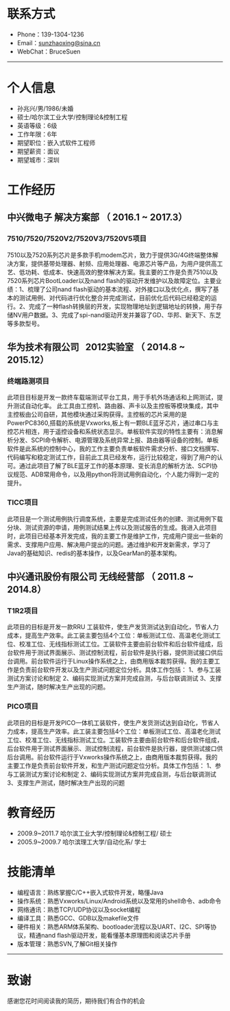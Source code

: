 # 联系方式

- Phone：139-1304-1236
- Email：sunzhaoxing@sina.cn
- WebChat：BruceSuen

---
# 个人信息

 - 孙兆兴/男/1986/未婚
 - 硕士/哈尔滨工业大学/控制理论&控制工程
 - 英语等级：6级
 - 工作年限：6年
 - 期望职位：嵌入式软件工程师
 - 期望薪资：面议
 - 期望城市：深圳


# 工作经历

## 中兴微电子 解决方案部 （ 2016.1 ~ 2017.3） 

### 7510/7520/7520V2/7520V3/7520V5项目 
7510以及7520系列芯片是多款手机modem芯片，致力于提供3G/4G终端整体解决方案，提供基带处理器、射频、应用处理器、电源芯片等产品，为用户提供高工艺、低功耗、低成本、快速高效的整体解决方案。我主要的工作是负责7510以及7520系列芯片BootLoader以及nand flash的驱动开发维护以及故障定位。主要业绩：1、梳理了公司nand flash驱动的基本流程、对外接口以及优化点，撰写了基本的测试用例、对代码进行优化整合并完成测试，目前优化后代码已经稳定的运行。2、完成了一种flash转换层的开发，实现物理地址到逻辑地址的转换，用于存储NV用户数据。3、完成了spi-nand驱动开发并兼容了GD、华邦、新天下、东芝等多款型号。
 
## 华为技术有限公司   2012实验室  （ 2014.8 ~ 2015.12） 

### 终端路测项目 
此项目目标是开发一款终车载端测试平台工具，用于手机外场通话和上网测试，提升测试自动化率。 此工具由工控机、路由器、声卡以及主控板等模块集成，其中主控板由公司自研，其他模块通过采购获得。主控板的芯片采用的是PowerPC8360,搭载的系统是Vxworks,板上有一颗BLE蓝牙芯片，通过串口与主控芯片相连，用于遥控设备和系统状态显示。单板软件实现的特性主要有：消息解析分发、SCPI命令解析、电源管理及系统异常上报、路由器等设备的控制。单板软件是此系统的控制中心，我的工作主要负责单板软件需求分析、接口文档撰写、代码编写和稳定测试工作，目前此工具已经发布，运行比较稳定，得到了用户的认可。通过此项目了解了BLE蓝牙工作的基本原理、变长消息的解析方法、SCPI协议规范、ADB常用命令，以及用python将测试用例自动化，个人能力得到一定的提升。

### TICC项目
此项目是一个测试用例执行调度系统，主要是完成测试任务的创建、测试用例下载分块、测试资源的申请，用例测试结果上传以及测试报告的生成。我进入此项目时，此项目已经基本开发完成，我的主要工作是维护工作，完成用户提出一些新的需求、支撑用户应用、解决用户提出的问题。通过维护和开发新需求，学习了Java的基础知识、redis的基本操作，以及GearMan的基本架构。



 
## 中兴通讯股份有限公司 无线经营部 （ 2011.8 ~ 2014.8）

### T1R2项目 
此项目的目标是开发一款RRU 工装软件，使生产发货测试达到自动化，节省人力成本，提高生产效率。此工装主要包括4个工位：单板测试工位、高温老化测试工位、校准工位、无线指标测试工位。工装软件主要由前台软件和后台软件组成，后台软件用于测试界面展示、测试控制流程，前台软件是执行器，提供测试接口供后台调用。前台软件运行于Linux操作系统之上，由商用版本裁剪获得。我的主要工作是负责前台软件开发以及生产测试问题定位分析。具体工作包括：
1、参与工装测试方案讨论和制定
2、编码实现测试方案并完成自测，与后台联调测试 
3、支撑生产测试，随时解决生产出现的问题。


### PICO项目 
此项目的目标是开发PICO一体机工装软件，使生产发货测试达到自动化，节省人力成本，提高生产效率。此工装主要包括4个工位：单板测试工位、高温老化测试工位、校准工位、无线指标测试工位。工装软件主要由前台软件和后台软件组成，后台软件用于测试界面展示、测试控制流程，前台软件是执行器，提供测试接口供后台调用。前台软件运行于Vxworks操作系统之上，由商用版本裁剪获得。我的主要工作是负责前台软件开发，和生产测试问题定位分析。具体工作包括：
1、参与工装测试方案讨论和制定
2、编码实现测试方案并完成自测，与后台联调测试 
3、支撑生产测试，随时解决生产出现的问题


# 教育经历

- 2009.9~2011.7   哈尔滨工业大学/控制理论&控制工程/ 硕士
- 2005.9~2009.7   哈尔滨理工大学/自动化系/ 学士
   

# 技能清单


- 编程语言：熟练掌握C/C++嵌入式软件开发，略懂Java
- 操作系统：熟悉Vxworks/Linux/Android系统以及常用的shell命令、adb命令
- 网络通讯：熟悉TCP/UDP协议以及socket编程
- 编译工具：熟悉GCC、GDB以及makefile文件
- 硬件相关：熟悉ARM体系架构、bootloader流程以及UART、I2C、SPI等协议，精通nand flash驱动开发，能看懂基本原理图和阅读芯片手册
- 版本管理：熟悉SVN,了解Git相关操作


---

# 致谢
感谢您花时间阅读我的简历，期待我们有合作的机会
